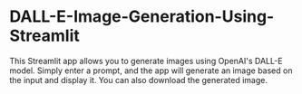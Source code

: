 # DALL-E-Image-Generation-Using-Streamlit
This Streamlit app allows you to generate images using OpenAI's DALL-E model. Simply enter a prompt, and the app will generate an image based on the input and display it. You can also download the generated image.
